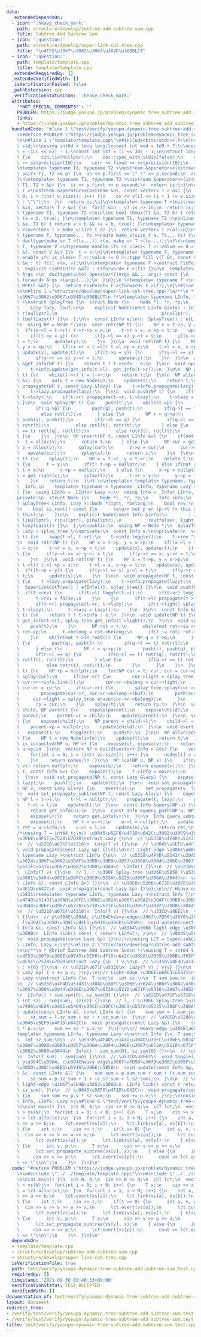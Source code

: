 ```yaml
---
data:
  _extendedDependsOn:
  - icon: ':heavy_check_mark:'
    path: structure/develop/subtree-add-subtree-sum.cpp
    title: Subtree Add Subtree Sum
  - icon: ':question:'
    path: structure/develop/super-link-cut-tree.cpp
    title: "\u4F55\u3067\u3082\u3067\u304D\u308BLCT"
  - icon: ':question:'
    path: template/template.cpp
    title: template/template.cpp
  _extendedRequiredBy: []
  _extendedVerifiedWith: []
  _isVerificationFailed: false
  _pathExtension: cpp
  _verificationStatusIcon: ':heavy_check_mark:'
  attributes:
    '*NOT_SPECIAL_COMMENTS*': ''
    PROBLEM: https://judge.yosupo.jp/problem/dynamic_tree_subtree_add_subtree_sum
    links:
    - https://judge.yosupo.jp/problem/dynamic_tree_subtree_add_subtree_sum
  bundledCode: "#line 1 \"test/verify/yosupo-dynamic-tree-subtree-add-subtree-sum.test.cpp\"\
    \n#define PROBLEM \"https://judge.yosupo.jp/problem/dynamic_tree_subtree_add_subtree_sum\"\
    \n\n#line 1 \"template/template.cpp\"\n#include<bits/stdc++.h>\n\nusing namespace\
    \ std;\n\nusing int64 = long long;\nconst int mod = 1e9 + 7;\n\nconst int64 infll\
    \ = (1LL << 62) - 1;\nconst int inf = (1 << 30) - 1;\n\nstruct IoSetup {\n  IoSetup()\
    \ {\n    cin.tie(nullptr);\n    ios::sync_with_stdio(false);\n    cout << fixed\
    \ << setprecision(10);\n    cerr << fixed << setprecision(10);\n  }\n} iosetup;\n\
    \ntemplate< typename T1, typename T2 >\nostream &operator<<(ostream &os, const\
    \ pair< T1, T2 >& p) {\n  os << p.first << \" \" << p.second;\n  return os;\n\
    }\n\ntemplate< typename T1, typename T2 >\nistream &operator>>(istream &is, pair<\
    \ T1, T2 > &p) {\n  is >> p.first >> p.second;\n  return is;\n}\n\ntemplate< typename\
    \ T >\nostream &operator<<(ostream &os, const vector< T > &v) {\n  for(int i =\
    \ 0; i < (int) v.size(); i++) {\n    os << v[i] << (i + 1 != v.size() ? \" \"\
    \ : \"\");\n  }\n  return os;\n}\n\ntemplate< typename T >\nistream &operator>>(istream\
    \ &is, vector< T > &v) {\n  for(T &in : v) is >> in;\n  return is;\n}\n\ntemplate<\
    \ typename T1, typename T2 >\ninline bool chmax(T1 &a, T2 b) { return a < b &&\
    \ (a = b, true); }\n\ntemplate< typename T1, typename T2 >\ninline bool chmin(T1\
    \ &a, T2 b) { return a > b && (a = b, true); }\n\ntemplate< typename T = int64\
    \ >\nvector< T > make_v(size_t a) {\n  return vector< T >(a);\n}\n\ntemplate<\
    \ typename T, typename... Ts >\nauto make_v(size_t a, Ts... ts) {\n  return vector<\
    \ decltype(make_v< T >(ts...)) >(a, make_v< T >(ts...));\n}\n\ntemplate< typename\
    \ T, typename V >\ntypename enable_if< is_class< T >::value == 0 >::type fill_v(T\
    \ &t, const V &v) {\n  t = v;\n}\n\ntemplate< typename T, typename V >\ntypename\
    \ enable_if< is_class< T >::value != 0 >::type fill_v(T &t, const V &v) {\n  for(auto\
    \ &e : t) fill_v(e, v);\n}\n\ntemplate< typename F >\nstruct FixPoint : F {\n\
    \  explicit FixPoint(F &&f) : F(forward< F >(f)) {}\n\n  template< typename...\
    \ Args >\n  decltype(auto) operator()(Args &&... args) const {\n    return F::operator()(*this,\
    \ forward< Args >(args)...);\n  }\n};\n \ntemplate< typename F >\ninline decltype(auto)\
    \ MFP(F &&f) {\n  return FixPoint< F >{forward< F >(f)};\n}\n#line 4 \"test/verify/yosupo-dynamic-tree-subtree-add-subtree-sum.test.cpp\"\
    \n\n#line 1 \"structure/develop/super-link-cut-tree.cpp\"\n/**\n * @brief \u4F55\
    \u3067\u3082\u3067\u304D\u308BLCT\n */\ntemplate< typename LInfo, typename Lazy\
    \ >\nstruct SplayTree {\n  struct Node {\n    Node *l, *r, *p;\n    LInfo info;\n\
    \    Lazy lazy, lbuf;\n\n    explicit Node(const LInfo &info) : info(info), l(nullptr),\
    \ r(nullptr),\n                                       p(nullptr), lazy(Lazy()),\
    \ lbuf(Lazy()) {}\n  };\n\n  const LInfo e;\n\n  SplayTree() : e(LInfo()) {}\n\
    \n  using NP = Node *;\n\n  void rotr(NP t) {\n    NP x = t->p, y = x->p;\n  \
    \  if((x->l = t->r)) t->r->p = x;\n    t->r = x, x->p = t;\n    update(x), update(t);\n\
    \    if((t->p = y)) {\n      if(y->l == x) y->l = t;\n      if(y->r == x) y->r\
    \ = t;\n      update(y);\n    }\n  }\n\n  void rotl(NP t) {\n    NP x = t->p,\
    \ y = x->p;\n    if((x->r = t->l)) t->l->p = x;\n    t->l = x, x->p = t;\n   \
    \ update(x), update(t);\n    if((t->p = y)) {\n      if(y->l == x) y->l = t;\n\
    \      if(y->r == x) y->r = t;\n      update(y);\n    }\n  }\n\n  const LInfo\
    \ &get_info(NP t) {\n    return t ? t->info : e;\n  }\n\n  void update(NP t) {\n\
    \    t->info.update(get_info(t->l), get_info(t->r));\n  }\n\n  NP get_right(NP\
    \ t) {\n    while(t->r) t = t->r;\n    return t;\n  }\n\n  NP alloc(const LInfo\
    \ &v) {\n    auto t = new Node(v);\n    update(t);\n    return t;\n  }\n\n  void\
    \ propagate(NP t, const Lazy &lazy) {\n    t->info.propagate(lazy);\n    t->lbuf.propagate(lazy);\n\
    \    t->lazy.propagate(lazy);\n  }\n\n  void push(NP t) {\n    if(t->l) propagate(t->l,\
    \ t->lazy);\n    if(t->r) propagate(t->r, t->lazy);\n    t->lazy = Lazy();\n \
    \ }\n\n  void splay(NP t) {\n    push(t);\n    while(t->p) {\n      NP q = t->p;\n\
    \      if(!q->p) {\n        push(q), push(t);\n        if(q->l == t) rotr(t);\n\
    \        else rotl(t);\n      } else {\n        NP r = q->p;\n        push(r),\
    \ push(q), push(t);\n        if(r->l == q) {\n          if(q->l == t) rotr(q),\
    \ rotr(t);\n          else rotl(t), rotr(t);\n        } else {\n          if(q->r\
    \ == t) rotl(q), rotl(t);\n          else rotr(t), rotl(t);\n        }\n     \
    \ }\n    }\n  }\n\n  NP insert(NP t, const LInfo &v) {\n    if(not t) {\n    \
    \  t = alloc(v);\n      return t;\n    } else {\n      NP cur = get_right(t),\
    \ z = alloc(v);\n      splay(cur);\n      z->p = cur;\n      cur->r = z;\n   \
    \   update(cur);\n      splay(z);\n      return z;\n    }\n  }\n\n  NP erase(NP\
    \ t) {\n    splay(t);\n    NP x = t->l, y = t->r;\n    delete t;\n    if(not x)\
    \ {\n      t = y;\n      if(t) t->p = nullptr;\n    } else if(not y) {\n     \
    \ t = x;\n      t->p = nullptr;\n    } else {\n      x->p = nullptr;\n      t\
    \ = get_right(x);\n      splay(t);\n      t->r = y;\n      y->p = t;\n      update(t);\n\
    \    }\n    return t;\n  }\n};\n\ntemplate< template< typename, typename > typename\
    \ _Info,\n    template< typename > typename _LInfo, typename Lazy >\nstruct SuperLinkCutTree\
    \ {\n  using LInfo = _LInfo< Lazy >;\n  using Info = _Info< LInfo, Lazy >;\n\n\
    private:\n  struct Node {\n    Node *l, *r, *p;\n    Info info;\n    typename\
    \ SplayTree< LInfo, Lazy >::Node *light, *belong;\n    bool rev;\n    Lazy lazy;\n\
    \n    bool is_root() const {\n      return not p or (p->l != this and p->r !=\
    \ this);\n    }\n\n    explicit Node(const Info &info)\n        : info(info),\
    \ l(nullptr), r(nullptr), p(nullptr),\n          rev(false), light(nullptr), belong(nullptr),\
    \ lazy(Lazy()) {}\n  };\n\npublic:\n  using NP = Node *;\n  SplayTree< LInfo,\
    \ Lazy > splay_tree;\n\nprivate:\n  const Info e;\n\nprivate:\n  void toggle(NP\
    \ t) {\n    swap(t->l, t->r);\n    t->info.toggle();\n    t->rev ^= true;\n  }\n\
    \n  void rotr(NP t) {\n    NP x = t->p, y = x->p;\n    if((x->l = t->r)) t->r->p\
    \ = x;\n    t->r = x, x->p = t;\n    update(x), update(t);\n    if((t->p = y))\
    \ {\n      if(y->l == x) y->l = t;\n      if(y->r == x) y->r = t;\n      update(y);\n\
    \    }\n  }\n\n  void rotl(NP t) {\n    NP x = t->p, y = x->p;\n    if((x->r =\
    \ t->l)) t->l->p = x;\n    t->l = x, x->p = t;\n    update(x), update(t);\n  \
    \  if((t->p = y)) {\n      if(y->l == x) y->l = t;\n      if(y->r == x) y->r =\
    \ t;\n      update(y);\n    }\n  }\n\n  void propagate(NP t, const Lazy &lazy)\
    \ {\n    t->lazy.propagate(lazy);\n    t->info.propagate(lazy);\n  }\n\npublic:\n\
    \  SuperLinkCutTree() : e{Info()}, splay_tree{} {}\n\n  void push(NP t) {\n  \
    \  if(t->rev) {\n      if(t->l) toggle(t->l);\n      if(t->r) toggle(t->r);\n\
    \      t->rev = false;\n    }\n    {\n      if(t->l) propagate(t->l, t->lazy);\n\
    \      if(t->r) propagate(t->r, t->lazy);\n      if(t->light) splay_tree.propagate(t->light,\
    \ t->lazy);\n      t->lazy = Lazy();\n    }\n  }\n\n  const Info &get_info(NP\
    \ t) {\n    return t ? t->info : e;\n  }\n\n  void update(NP t) {\n    t->info.update(get_info(t->l),\
    \ get_info(t->r), splay_tree.get_info(t->light));\n  }\n\n  void splay(NP t) {\n\
    \    push(t);\n    {\n      NP rot = t;\n      while(not rot->is_root()) rot =\
    \ rot->p;\n      t->belong = rot->belong;\n      if(t != rot) rot->belong = nullptr;\n\
    \    }\n    while(not t->is_root()) {\n      NP q = t->p;\n      if(q->is_root())\
    \ {\n        push(q), push(t);\n        if(q->l == t) rotr(t);\n        else rotl(t);\n\
    \      } else {\n        NP r = q->p;\n        push(r), push(q), push(t);\n  \
    \      if(r->l == q) {\n          if(q->l == t) rotr(q), rotr(t);\n          else\
    \ rotl(t), rotr(t);\n        } else {\n          if(q->r == t) rotl(q), rotl(t);\n\
    \          else rotr(t), rotl(t);\n        }\n      }\n    }\n  }\n\n  NP expose(NP\
    \ t) {\n    NP rp = nullptr;\n    for(NP cur = t; cur; cur = cur->p) {\n     \
    \ splay(cur);\n      if(cur->r) {\n        cur->light = splay_tree.insert(cur->light,\
    \ cur->r->info.link());\n        cur->r->belong = cur->light;\n      }\n     \
    \ cur->r = rp;\n      if(cur->r) {\n        splay_tree.splay(cur->r->belong);\n\
    \        propagate(cur->r, cur->r->belong->lbuf);\n        push(cur->r);\n   \
    \     cur->light = splay_tree.erase(cur->r->belong);\n      }\n      update(cur);\n\
    \      rp = cur;\n    }\n    splay(t);\n    return rp;\n  }\n\n  void link(NP\
    \ child, NP parent) {\n    expose(parent);\n    expose(child);\n    child->p =\
    \ parent;\n    parent->r = child;\n    update(parent);\n  }\n\n  void cut(NP child)\
    \ {\n    expose(child);\n    NP parent = child->l;\n    child->l = nullptr;\n\
    \    parent->p = nullptr;\n    update(child);\n  }\n\n  void evert(NP t) {\n \
    \   expose(t);\n    toggle(t);\n    push(t);\n  }\n\n  NP alloc(const Info &info)\
    \ {\n    NP t = new Node(info);\n    update(t);\n    return t;\n  }\n\n  bool\
    \ is_connected(NP u, NP v) {\n    expose(u), expose(v);\n    return u == v or\
    \ u->p;\n  }\n\n  vector< NP > build(vector< Info > &vs) {\n    vector< NP > nodes(vs.size());\n\
    \    for(int i = 0; i < (int) vs.size(); i++) {\n      nodes[i] = alloc(vs[i]);\n\
    \    }\n    return nodes;\n  }\n\n  NP lca(NP u, NP v) {\n    if(not is_connected(u,\
    \ v)) return nullptr;\n    expose(u);\n    return expose(v);\n  }\n\n  void set_key(NP\
    \ t, const Info &v) {\n    expose(t);\n    t->info = move(v);\n    update(t);\n\
    \  }\n\n  void set_propagate(NP t, const Lazy &lazy) {\n    expose(t);\n    propagate(t,\
    \ lazy);\n    push(t);\n    update(t);\n  }\n\n  void set_propagate_path(NP u,\
    \ NP v, const Lazy &lazy) {\n    evert(u);\n    set_propagate(v, lazy);\n  }\n\
    \n  void set_propagate_subtree(NP t, const Lazy &lazy) {\n    expose(t);\n   \
    \ NP l = t->l;\n    t->l = nullptr;\n    propagate(t, lazy);\n    push(t);\n \
    \   t->l = l;\n    update(t);\n  }\n\n  const Info &query(NP u) {\n    expose(u);\n\
    \    return get_info(u);\n  }\n\n  const Info &query_path(NP u, NP v) {\n    evert(u);\n\
    \    expose(v);\n    return get_info(v);\n  }\n\n  Info query_subtree(NP u) {\n\
    \    expose(u);\n    NP l = u->l;\n    u->l = nullptr;\n    update(u);\n    auto\
    \ ret = u->info;\n    u->l = l;\n    update(u);\n    return ret;\n  }\n};\n\n\
    /*\nusing T = int64_t;\n// \u9045\u5EF6\u4F1D\u642C\u3092\u3059\u308B\u305F\u3081\
    \u306E\u4F5C\u7528\u7D20\nstruct Lazy {\n\n  // \u5358\u4F4D\u5143\n  Lazy() {}\n\
    \n  // \u521D\u671F\u5316\n  Lazy(T v) {}\n\n  // \u9045\u5EF6\u4F1D\u642C\n \
    \ void propagate(const Lazy &p) {}\n};\n\n// Light-edge \u306E\u60C5\u5831\ntemplate<\
    \ typename Lazy >\nstruct LInfo {\n\n  // \u5358\u4F4D\u5143(\u30AD\u30FC\u306E\
    \u5024\u306F\u30A2\u30AF\u30BB\u30B9\u3057\u306A\u3044\u306E\u3067\u672A\u521D\
    \u671F\u5316\u3067\u3082\u3088\u3044\n  LInfo() {}\n\n  // \u521D\u671F\u5316\n\
    \  LInfo(T v) {}\n\n  // l, r \u306F Splay-tree \u306E\u5B50 (\u539F\u7406\u4E0A\
    \u3001\u5404\u30CE\u30FC\u30C9\u533A\u5225\u306F\u306A\u3044)\n  void update(const\
    \ LInfo &l, const LInfo &r) {}\n\n  // \u90E8\u5206\u6728\u3078\u306E\u9045\u5EF6\
    \u4F1D\u642C\n  void propagate(const Lazy &p) {}\n};\n\n// Heavy-edge \u306E\u60C5\
    \u5831\ntemplate< typename LInfo, typename Lazy >\nstruct Info {\n\n  // \u5358\
    \u4F4D\u5143(\u30AD\u30FC\u306E\u5024\u306F\u30A2\u30AF\u30BB\u30B9\u3057\u306A\
    \u3044\u306E\u3067\u672A\u521D\u671F\u5316\u3067\u3082\u3088\u3044\n  Info() {}\n\
    \n  // \u521D\u671F\u5316\n  Info(T v) {}\n\n  // \u53CD\u8EE2\n  void toggle()\
    \ {}\n\n  // p\u304C\u89AA, c\u304Cheavy-edge\u3067\u7D50\u3070\u308C\u305F\u5B50\
    , l\u304C\u305D\u308C\u4EE5\u5916\u306E\u5B50\n  void update(const Info &p, const\
    \ Info &c, const LInfo &l) {}\n\n  // \u89AA\u3068 light-edge \u3067\u7E4B\u3052\
    \u308B\n  LInfo link() const { return LInfo(); }\n\n  // \u9045\u5EF6\u4F1D\u642C\
    \n  void propagate(const Lazy &p) {}\n};\n\nusing LCT = SuperLinkCutTree< Info,\
    \ LInfo, Lazy >;\n*/\n#line 2 \"structure/develop/subtree-add-subtree-sum.cpp\"\
    \n\n/**\n * @brief Subtree Add Subtree Sum\n */\nusing T = int64_t;\n\n// \u5168\
    \u4F53\u3078\u306E\u9045\u5EF6\u4F1D\u642C\u3092\u3059\u308B\u305F\u3081\u306E\
    \u4F5C\u7528\u7D20\nstruct Lazy {\n  T v;\n\n  // \u5358\u4F4D\u5143\n  Lazy()\
    \ : v{0} {}\n\n  // \u521D\u671F\u5316\n  Lazy(T v) : v{v} {}\n\n  void propagate(const\
    \ Lazy &p) { v += p.v; }\n};\n\n// Light-edge \u306E\u60C5\u5831\ntemplate< typename\
    \ Lazy >\nstruct LInfo {\n  T sum;\n  int sz;\n\n  T sum_sum;\n  int sz_sum;\n\
    \n  // \u5358\u4F4D\u5143(\u30AD\u30FC\u306E\u5024\u306F\u30A2\u30AF\u30BB\u30B9\
    \u3057\u306A\u3044\u306E\u3067\u672A\u521D\u671F\u5316\u3067\u3082\u3088\u3044\
    \n  LInfo() : sum_sum{0}, sz_sum{0} {}\n\n  // \u521D\u671F\u5316\n  LInfo(T sum,\
    \ int sz) : sum{sum}, sz{sz} {}\n\n  // l, r \u306F Splay-tree \u306E\u5B50 (\u539F\
    \u7406\u4E0A\u3001\u5404\u30CE\u30FC\u30C9\u533A\u5225\u306F\u306A\u3044)\n  void\
    \ update(const LInfo &l, const LInfo &r) {\n    sum_sum = l.sum_sum + sum + r.sum_sum;\n\
    \    sz_sum = l.sz_sum + sz + r.sz_sum;\n  }\n\n  // \u90E8\u5206\u6728\u3078\u306E\
    \u9045\u5EF6\u4F1D\u642C\n  void propagate(const Lazy &p) {\n    sum_sum += sz_sum\
    \ * p.v;\n    sum += sz * p.v;\n  }\n};\n\n// Heavy-edge \u306E\u60C5\u5831\n\
    template< typename LInfo, typename Lazy >\nstruct Info {\n  T sum;\n\n  T sum_sum;\n\
    \  int sz_sum;\n\n  // \u5358\u4F4D\u5143(\u30AD\u30FC\u306E\u5024\u306F\u30A2\
    \u30AF\u30BB\u30B9\u3057\u306A\u3044\u306E\u3067\u672A\u521D\u671F\u5316\u3067\
    \u3082\u3088\u3044\n  Info() : sum_sum{0}, sz_sum{0} {}\n\n  // \u521D\u671F\u5316\
    \n  Info(T sum) : sum{sum} {}\n\n  // \u53CD\u8EE2\n  void toggle() {}\n\n  //\
    \ p\u304C\u89AA, c\u304Cheavy-edge\u3067\u7D50\u3070\u308C\u305F\u5B50, l\u304C\
    \u305D\u308C\u4EE5\u5916\u306E\u5B50\n  void update(const Info &p, const Info\
    \ &c, const LInfo &l) {\n    sum_sum = p.sum_sum + sum + (c.sum_sum + l.sum_sum);\n\
    \    sz_sum = p.sz_sum + 1 + (c.sz_sum + l.sz_sum);\n  }\n\n  // \u89AA\u3068\
    \ light-edge \u3067\u7E4B\u3052\u308B\n  LInfo link() const { return LInfo(sum_sum,\
    \ sz_sum); }\n\n  // \u9045\u5EF6\u4F1D\u642C\n  void propagate(const Lazy &p)\
    \ {\n    sum_sum += p.v * sz_sum;\n    sum += p.v;\n  }\n};\n\nusing LCT = SuperLinkCutTree<\
    \ Info, LInfo, Lazy >;\n#line 6 \"test/verify/yosupo-dynamic-tree-subtree-add-subtree-sum.test.cpp\"\
    \n\nint main() {\n  int N, Q;\n  cin >> N >> Q;\n  LCT lct;\n  vector< LCT::NP\
    \ > vs(N);\n  for(int i = 0; i < N; i++) {\n    T x;\n    cin >> x;\n    vs[i]\
    \ = lct.alloc(x);\n  }\n  for(int i = 1; i < N; i++) {\n    int a, b;\n    cin\
    \ >> a >> b;\n    lct.evert(vs[a]);\n    lct.link(vs[a], vs[b]);\n  }\n  while(Q--)\
    \ {\n    int t;\n    cin >> t;\n    if(t == 0) {\n      int u, v, w, x;\n    \
    \  cin >> u >> v >> w >> x;\n      lct.evert(vs[u]);\n      lct.cut(vs[v]);\n\
    \      lct.evert(vs[w]);\n      lct.link(vs[w], vs[x]);\n    } else if(t == 1)\
    \ {\n      int v, p;\n      T x;\n      cin >> v >> p >> x;\n      lct.evert(vs[p]);\n\
    \      lct.set_propagate_subtree(vs[v], x);\n    } else {\n      int v, p;\n \
    \     cin >> v >> p;\n      lct.evert(vs[p]);\n      cout << lct.query_subtree(vs[v]).sum_sum\
    \ << \"\\n\";\n    }\n  }\n}\n"
  code: "#define PROBLEM \"https://judge.yosupo.jp/problem/dynamic_tree_subtree_add_subtree_sum\"\
    \n\n#include \"../../template/template.cpp\"\n\n#include \"../../structure/develop/subtree-add-subtree-sum.cpp\"\
    \n\nint main() {\n  int N, Q;\n  cin >> N >> Q;\n  LCT lct;\n  vector< LCT::NP\
    \ > vs(N);\n  for(int i = 0; i < N; i++) {\n    T x;\n    cin >> x;\n    vs[i]\
    \ = lct.alloc(x);\n  }\n  for(int i = 1; i < N; i++) {\n    int a, b;\n    cin\
    \ >> a >> b;\n    lct.evert(vs[a]);\n    lct.link(vs[a], vs[b]);\n  }\n  while(Q--)\
    \ {\n    int t;\n    cin >> t;\n    if(t == 0) {\n      int u, v, w, x;\n    \
    \  cin >> u >> v >> w >> x;\n      lct.evert(vs[u]);\n      lct.cut(vs[v]);\n\
    \      lct.evert(vs[w]);\n      lct.link(vs[w], vs[x]);\n    } else if(t == 1)\
    \ {\n      int v, p;\n      T x;\n      cin >> v >> p >> x;\n      lct.evert(vs[p]);\n\
    \      lct.set_propagate_subtree(vs[v], x);\n    } else {\n      int v, p;\n \
    \     cin >> v >> p;\n      lct.evert(vs[p]);\n      cout << lct.query_subtree(vs[v]).sum_sum\
    \ << \"\\n\";\n    }\n  }\n}\n"
  dependsOn:
  - template/template.cpp
  - structure/develop/subtree-add-subtree-sum.cpp
  - structure/develop/super-link-cut-tree.cpp
  isVerificationFile: true
  path: test/verify/yosupo-dynamic-tree-subtree-add-subtree-sum.test.cpp
  requiredBy: []
  timestamp: '2021-09-30 02:46:33+09:00'
  verificationStatus: TEST_ACCEPTED
  verifiedWith: []
documentation_of: test/verify/yosupo-dynamic-tree-subtree-add-subtree-sum.test.cpp
layout: document
redirect_from:
- /verify/test/verify/yosupo-dynamic-tree-subtree-add-subtree-sum.test.cpp
- /verify/test/verify/yosupo-dynamic-tree-subtree-add-subtree-sum.test.cpp.html
title: test/verify/yosupo-dynamic-tree-subtree-add-subtree-sum.test.cpp
---
```

